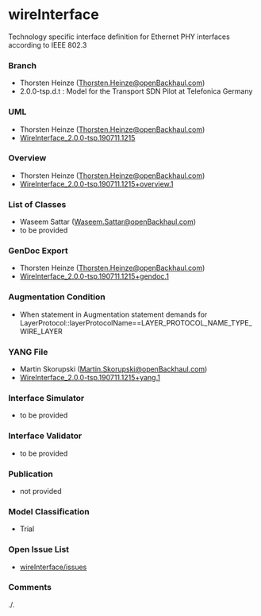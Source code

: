 # wireInterface
Technology specific interface definition for Ethernet PHY interfaces according to IEEE 802.3

### Branch
- Thorsten Heinze (Thorsten.Heinze@openBackhaul.com)
- 2.0.0-tsp.d.t : Model for the Transport SDN Pilot at Telefonica Germany

### UML
- Thorsten Heinze (Thorsten.Heinze@openBackhaul.com)
- [WireInterface_2.0.0-tsp.190711.1215](./WireInterface_2.0.0-tsp.190711.1215.zip)

### Overview 
- Thorsten Heinze (Thorsten.Heinze@openBackhaul.com)
- [WireInterface_2.0.0-tsp.190711.1215+overview.1](./WireInterface_2.0.0-tsp.190711.1215+overview.1.png)

### List of Classes
- Waseem Sattar (Waseem.Sattar@openBackhaul.com)
- to be provided

### GenDoc Export
- Thorsten Heinze (Thorsten.Heinze@openBackhaul.com)
- [WireInterface_2.0.0-tsp.190711.1215+gendoc.1](./WireInterface_2.0.0-tsp.190711.1215+gendoc.1.docx)

### Augmentation Condition
- When statement in Augmentation statement demands for LayerProtocol::layerProtocolName==LAYER_PROTOCOL_NAME_TYPE_WIRE_LAYER

### YANG File
- Martin Skorupski (Martin.Skorupski@openBackhaul.com)
- [WireInterface_2.0.0-tsp.190711.1215+yang.1](./WireInterface_2.0.0-tsp.190711.1215+yang.1.zip)

### Interface Simulator
- to be provided

### Interface Validator
- to be provided

### Publication
- not provided

### Model Classification
- Trial

### Open Issue List
- [wireInterface/issues](../../issues)

### Comments 
./.
